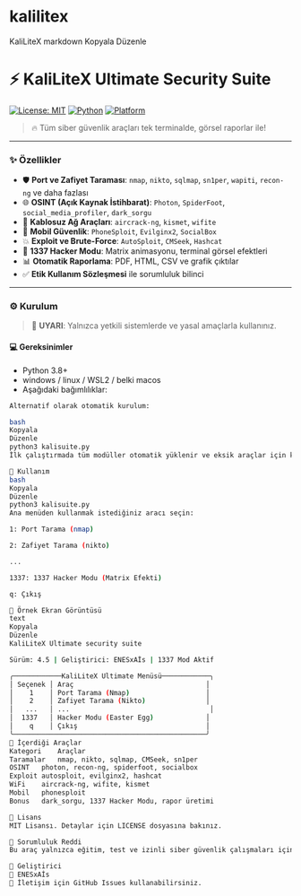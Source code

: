 # kalilitex
KaliLiteX
markdown
Kopyala
Düzenle
# ⚡ KaliLiteX Ultimate Security Suite

[![License: MIT](https://img.shields.io/badge/License-MIT-green.svg)](LICENSE)
[![Python](https://img.shields.io/badge/python-3.8+-blue.svg)](https://www.python.org/)
[![Platform](https://img.shields.io/badge/platform-Kali%20Linux%20%7C%20WSL2%20%7C%20Ubuntu-red)](https://www.kali.org/)

> 🔥 Tüm siber güvenlik araçları tek terminalde,  görsel raporlar ile!

---

### ✨ Özellikler

- 🛡️ **Port ve Zafiyet Taraması**: `nmap`, `nikto`, `sqlmap`, `sn1per`, `wapiti`, `recon-ng` ve daha fazlası
- 🌐 **OSINT (Açık Kaynak İstihbarat)**: `Photon`, `SpiderFoot`, `social_media_profiler`, `dark_sorgu`
- 📡 **Kablosuz Ağ Araçları**: `aircrack-ng`, `kismet`, `wifite`
- 📱 **Mobil Güvenlik**: `PhoneSploit`, `Evilginx2`, `SocialBox`
- 💥 **Exploit ve Brute-Force**: `AutoSploit`, `CMSeek`, `Hashcat`
- 🧠 **1337 Hacker Modu**: Matrix animasyonu, terminal görsel efektleri
- 📊 **Otomatik Raporlama**: PDF, HTML, CSV ve grafik çıktılar
- ✅ **Etik Kullanım Sözleşmesi** ile sorumluluk bilinci

---

### ⚙️ Kurulum

> 🔴 **UYARI**: Yalnızca yetkili sistemlerde ve yasal amaçlarla kullanınız.

#### 💻 Gereksinimler

- Python 3.8+
- windows / linux / WSL2 / belki macos 
- Aşağıdaki bağımlılıklar:

```bash
Alternatif olarak otomatik kurulum:

bash
Kopyala
Düzenle
python3 kalisuite.py
İlk çalıştırmada tüm modüller otomatik yüklenir ve eksik araçlar için kurulum komutları verilir.

🚀 Kullanım
bash
Kopyala
Düzenle
python3 kalisuite.py
Ana menüden kullanmak istediğiniz aracı seçin:

1: Port Tarama (nmap)

2: Zafiyet Tarama (nikto)

...

1337: 1337 Hacker Modu (Matrix Efekti)

q: Çıkış

📑 Örnek Ekran Görüntüsü
text
Kopyala
Düzenle
KaliLiteX Ultimate security suite

Sürüm: 4.5 | Geliştirici: ENESxAİs | 1337 Mod Aktif

╭────────────KaliLiteX Ultimate Menüsü────────────╮
│ Seçenek │ Araç                                 │
│    1    │ Port Tarama (Nmap)                   │
│    2    │ Zafiyet Tarama (Nikto)               │
│   ...   │ ...                                   │
│  1337   │ Hacker Modu (Easter Egg)             │
│    q    │ Çıkış                                │
╰────────────────────────────────────────────────╯
🧩 İçerdiği Araçlar
Kategori	Araçlar
Taramalar	nmap, nikto, sqlmap, CMSeek, sn1per
OSINT	photon, recon-ng, spiderfoot, socialbox
Exploit	autosploit, evilginx2, hashcat
WiFi	aircrack-ng, wifite, kismet
Mobil	phonesploit
Bonus	dark_sorgu, 1337 Hacker Modu, rapor üretimi

📄 Lisans
MIT Lisansı. Detaylar için LICENSE dosyasına bakınız.

🙋 Sorumluluk Reddi
Bu araç yalnızca eğitim, test ve izinli siber güvenlik çalışmaları için tasarlanmıştır. Geliştirici, yasa dışı kullanımlardan sorumlu değildir.

🧠 Geliştirici
👤 ENESxAİs
📧 İletişim için GitHub Issues kullanabilirsiniz.
